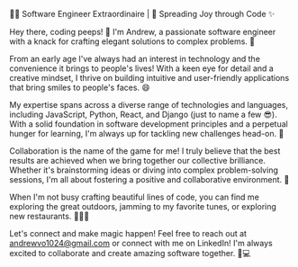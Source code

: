 👨‍💻 Software Engineer Extraordinaire | 🌟 Spreading Joy through Code ✨

Hey there, coding peeps! 👋 I'm Andrew, a passionate software engineer with a knack for crafting elegant solutions to complex problems. 🚀

From an early age I've always had an interest in technology and the convenience it brings to people's lives! With a keen eye for detail and a creative mindset, I thrive on building intuitive and user-friendly applications that bring smiles to people's faces. 😄

My expertise spans across a diverse range of technologies and languages, including JavaScript, Python, React, and Django (just to name a few 😎). With a solid foundation in software development principles and a perpetual hunger for learning, I'm always up for tackling new challenges head-on. 💪

Collaboration is the name of the game for me! I truly believe that the best results are achieved when we bring together our collective brilliance. Whether it's brainstorming ideas or diving into complex problem-solving sessions, I'm all about fostering a positive and collaborative environment. 🤝

When I'm not busy crafting beautiful lines of code, you can find me exploring the great outdoors, jamming to my favorite tunes, or exploring new restaurants. 🌳🎵🍜

Let's connect and make magic happen! Feel free to reach out at andrewvo1024@gmail.com or connect with me on LinkedIn! I'm always excited to collaborate and create amazing software together. 🚀💻
